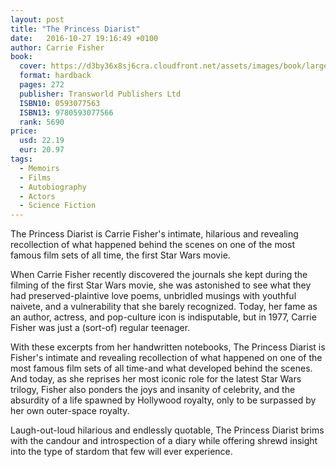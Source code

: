 ```yaml
---
layout: post
title: "The Princess Diarist"
date:   2016-10-27 19:16:49 +0100
author: Carrie Fisher
book: 
  cover: https://d3by36x8sj6cra.cloudfront.net/assets/images/book/large/9780/5930/9780593077566.jpg
  format: hardback
  pages: 272
  publisher: Transworld Publishers Ltd
  ISBN10: 0593077563
  ISBN13: 9780593077566
  rank: 5690
price: 
  usd: 22.19
  eur: 20.97
tags:
  - Memoirs
  - Films
  - Autobiography
  - Actors
  - Science Fiction
---
```


The Princess Diarist is Carrie Fisher's intimate, hilarious and revealing recollection of what happened behind the scenes on one of the most famous film sets of all time, the first Star Wars movie. 

When Carrie Fisher recently discovered the journals she kept during the filming of the first Star Wars movie, she was astonished to see what they had preserved-plaintive love poems, unbridled musings with youthful naivete, and a vulnerability that she barely recognized. Today, her fame as an author, actress, and pop-culture icon is indisputable, but in 1977, Carrie Fisher was just a (sort-of) regular teenager. 

With these excerpts from her handwritten notebooks, The Princess Diarist is Fisher's intimate and revealing recollection of what happened on one of the most famous film sets of all time-and what developed behind the scenes. And today, as she reprises her most iconic role for the latest Star Wars trilogy, Fisher also ponders the joys and insanity of celebrity, and the absurdity of a life spawned by Hollywood royalty, only to be surpassed by her own outer-space royalty. 

Laugh-out-loud hilarious and endlessly quotable, The Princess Diarist brims with the candour and introspection of a diary while offering shrewd insight into the type of stardom that few will ever experience.
